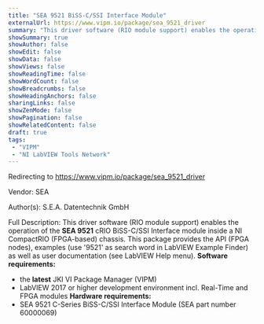 ```yaml
---
title: "SEA 9521 BiSS-C/SSI Interface Module"
externalUrl: https://www.vipm.io/package/sea_9521_driver
summary: "This driver software (RIO module support) enables the operation of the **SEA 9521** cRIO BiSS-C/SSI Interface module inside a NI CompactRIO (FPGA-based) chassis."
showSummary: true
showAuthor: false
showEdit: false
showData: false
showViews: false
showReadingTime: false
showWordCount: false
showBreadcrumbs: false
showHeadingAnchors: false
sharingLinks: false
showZenMode: false
showPagination: false
showRelatedContent: false
draft: true
tags:
 - "VIPM"
 - "NI LabVIEW Tools Network"
---
```


Redirecting to https://www.vipm.io/package/sea_9521_driver

Vendor: SEA

Author(s): S.E.A. Datentechnik GmbH
 
Full Description:
This driver software (RIO module support) enables the operation of the **SEA 9521** cRIO BiSS-C/SSI Interface module inside a NI CompactRIO (FPGA-based) chassis. This package provides the API (FPGA nodes), examples (use '9521' as search word in LabVIEW Example Finder) as well as user documentation (see LabVIEW Help menu). 
**Software requirements:**
- the **latest** JKI VI Package Manager (VIPM)
- LabVIEW 2017 or higher development environment incl. Real-Time and FPGA modules
**Hardware requirements:**
- SEA 9521 C-Series BiSS-C/SSI Interface Module (SEA part number 60000069)